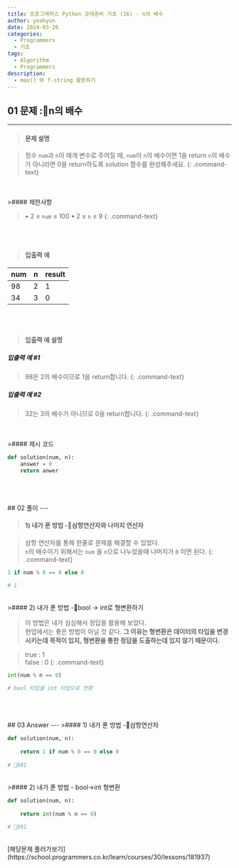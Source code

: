 ```yaml
---
title: 프로그래머스 Python 코테준비 기초 (16) - n의 배수
author: yeahyun
date: 2024-03-26
categories:
  - Programmers
  - 기초
tags:
  - Algorithm
  - Programmers
description:
  - max() 와 f-string 활용하기
---
```

## 01 문제 :n의 배수

---
>#### 문제 설명

>정수 `num`과 `n`이 매개 변수로 주어질 때, `num`이 `n`의 배수이면 1을 return `n`의 배수가 아니라면 0을 return하도록 solution 함수를 완성해주세요.
{: .command-text}

<BR>
<BR>
>#### 제한사항

>• 2 ≤ `num` ≤ 100
>• 2 ≤ `n` ≤ 9
{: .command-text}
<BR>
<BR>

>#### 입출력 예

| num | n   | result |
| --- | --- | ------ |
| 98  | 2   | 1      |
| 34  | 3   | 0      |

<BR>
<BR>

>#### 입출력 예 설명

##### 입출력 예 #1
>98은 2의 배수이므로 1을 return합니다.
{: .command-text}

##### 입출력 예 #2
>32는 3의 배수가 아니므로 0을 return합니다.
{: .command-text}

<BR>

<br>
>#### 제시 코드

```python
def solution(num, n):
	answer = 0
	return anwer
```

<br>
<br>
<BR>
## 02 풀이 
---

>#### 1) 내가 푼 방법 -삼항연산자와 나머지 연산자

>삼항 연산자를 통해 한줄로 문제를 해결할 수 있었다.  
>`n`의 배수이기 위해서는 `num` 을 `n`으로 나누었을때 나머지가 `0` 이면 된다.
{: .command-text}

```python
1 if num % 0 == 0 else 0

# 1
```

<br>
>#### 2) 내가 푼 방법 -bool -> int로 형변환하기

>이 방법은 내가 심심해서 정답을 활용해 보았다.  
>현업에서는 좋은 방법이 아닐 것 같다. **그 이유는 형변환은 데이터의 타입을 변경시키는데 목적이 있지, 형변환을 통한 정답을 도출하는데 있지 않기 때문이다.**

>true : 1  
>false : 0
{: .command-text}

```python
int(num % n == 0)

# bool 타입을 int 타입으로 전환
```

<br>

<br>
<br>
## 03 Answer
---
>#### 1) 내가 푼 방법 -삼항연산자

```python
def solution(num, n):
    
    return 1 if num % 0 == 0 else 0
    
# 991
```

<br>
>#### 2) 내가 푼 방법 - bool->int 형변환

```python
def solution(num, n):
    
    return int(num % n == 0)
    
# 991
```

<br>
[해당문제 풀러가보기](https://school.programmers.co.kr/learn/courses/30/lessons/181937)